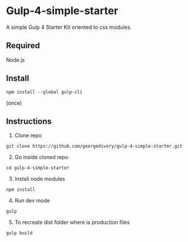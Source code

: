 # Gulp-4-simple-starter
A simple Gulp 4 Starter Kit oriented to css modules.

## Required
Node.js

## Install
```
npm install --global gulp-cli 
```
(once)

## Instructions
1. Clone repo
```
git clone https://github.com/georgedivery/gulp-4-simple-starter.git
```
2. Go inside cloned repo
```
cd gulp-4-simple-starter
```
3. Install node modules
```
npm install
```
4. Run dev mode
```
gulp
```
5. To recreate dist folder where is production files 
```
gulp build
```